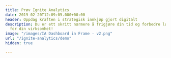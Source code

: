 ```yaml
---
title: Prøv Ignite Analytics
date: 2019-02-20T12:09:05.000+00:00
header: Oppdag kraften i strategisk innkjøp gjort digitalt
description: Du er ett skritt nærmere å frigjøre din tid og forbedre lønnsomheten
  for din virksomhet!
image: "/images/IA Dashboard in Frame - v2.png"
url: "/ignite-analytics/demo"
hidden: true

---
```

<script>
  document.addEventListener('DOMContentLoaded', () => {
    hbspt.forms.create({
      portalId: "4304957",
      formId: "ec8bea86-3863-47f8-87f4-5130968cd023"
    });
  })

</script>